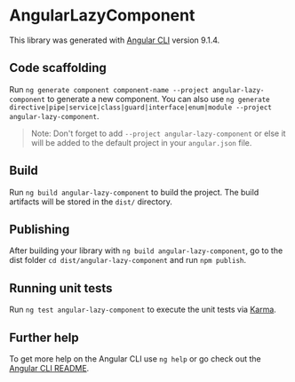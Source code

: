 # AngularLazyComponent

This library was generated with [Angular CLI](https://github.com/angular/angular-cli) version 9.1.4.

## Code scaffolding

Run `ng generate component component-name --project angular-lazy-component` to generate a new component. You can also use `ng generate directive|pipe|service|class|guard|interface|enum|module --project angular-lazy-component`.
> Note: Don't forget to add `--project angular-lazy-component` or else it will be added to the default project in your `angular.json` file. 

## Build

Run `ng build angular-lazy-component` to build the project. The build artifacts will be stored in the `dist/` directory.

## Publishing

After building your library with `ng build angular-lazy-component`, go to the dist folder `cd dist/angular-lazy-component` and run `npm publish`.

## Running unit tests

Run `ng test angular-lazy-component` to execute the unit tests via [Karma](https://karma-runner.github.io).

## Further help

To get more help on the Angular CLI use `ng help` or go check out the [Angular CLI README](https://github.com/angular/angular-cli/blob/master/README.md).
